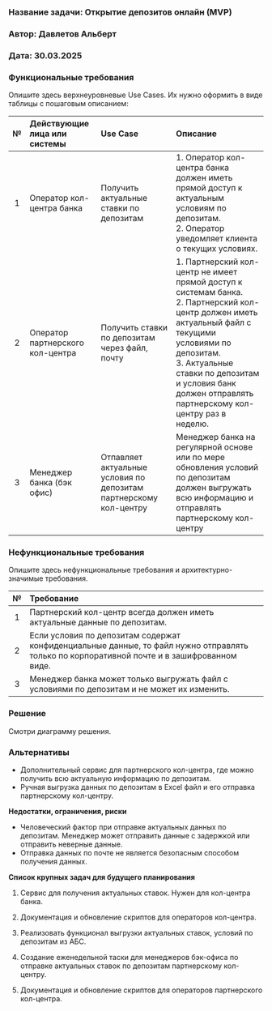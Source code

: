 ﻿### <a name="_b7urdng99y53"></a>**Название задачи: Открытие депозитов онлайн (MVP)** 
### <a name="_hjk0fkfyohdk"></a>**Автор: Давлетов Альберт**
### <a name="_uanumrh8zrui"></a>**Дата: 30.03.2025**
### <a name="_3bfxc9a45514"></a>**Функциональные требования**
Опишите здесь верхнеуровневые Use Cases. Их нужно оформить в виде таблицы с пошаговым описанием:

|**№**|**Действующие лица или системы**|**Use Case**|**Описание**|
| :-: | :- | :- | :- |
| 1 | Оператор кол-центра банка | Получить актуальные ставки по депозитам | 1. Оператор кол-центра банка должен иметь прямой доступ к актуальным условиям по депозитам.<br/>2. Оператор уведомляет клиента о текущих условиях. |
|   2   | Оператор партнерского кол-центра | Получить ставки по депозитам через файл, почту | 1. Партнерский кол-центр не имеет прямой доступ к системам банка.<br/>2. Партнерский кол-центр должен иметь актуальный файл с текущими условиями по депозитам.<br/> 3. Актуальные ставки по депозитам и условия банк должен отправлять партнерскому кол-центру раз в неделю. |
|   3   | Менеджер банка (бэк офис) | Отпавляет актуальные условия по депозитам партнерскому кол-центру | Менеджер банка на регулярной основе или по мере обновления условий по депозитам должен выгружать всю информацию и отправлять партнерскому кол-центру|

### <a name="_u8xz25hbrgql"></a>**Нефункциональные требования**
Опишите здесь нефункциональные требования и архитектурно-значимые требования.

|**№**|**Требование**|
| :-: | :- |
|   1   | Партнерский кол-центр всегда должен иметь актуальные данные по депозитам. |
|   2   | Если условия по депозитам содержат конфиденциальные данные, то файл нужно отправлять только по корпоративной почте и в зашифрованном виде. |
|   3   | Менеджер банка может только выгружать файл с условиями по депозитам и не может их изменить. |

### <a name="_qmphm5d6rvi3"></a>**Решение**

Смотри диаграмму решения.


### <a name="_bjrr7veeh80c"></a>**Альтернативы**

- Дополнительный сервис для партнерского кол-центра, где можно получить всю актуальную информацию по депозитам.
- Ручная выгрузка данных по депозитам в Excel файл и его отправка партнерскому кол-центру.

**Недостатки, ограничения, риски**

- Человеческий фактор при отправке актуальных данных по депозитам. Менеджер может отправить данные с задержкой или отправить неверные данные.
- Отправка данных по почте не является безопасным способом получения данных.


**Список крупных задач для будущего планирования**

1. Сервис для получения актуальных ставок. Нужен для кол-центра банка.

2. Документация и обновление скриптов для операторов кол-центра.

3. Реализовать функционал выгрузки актуальных ставок, условий по депозитам из АБС.

4. Создание еженедельной таски для менеджеров бэк-офиса по отправке актуальных ставок по депозитам партнерскому кол-центру.

5. Документация и обновление скриптов для операторов партнерского кол-центра.
